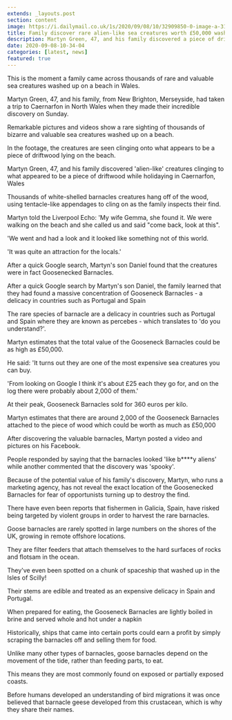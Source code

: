 ```yaml
---
extends: _layouts.post
section: content
image: https://i.dailymail.co.uk/1s/2020/09/08/10/32909850-0-image-a-31_1599556809897.jpg 
title: Family discover rare alien-like sea creatures worth £50,000 washed up on a UK beach  
description: Martyn Green, 47, and his family discovered a piece of driftwood covered in alien-like creatures while holidaying in Caernarfon, Wales. After a Google search they found the true value of their find. 
date: 2020-09-08-10-34-04 
categories: [latest, news] 
featured: true 
--- 
```

This is the moment a family came across thousands of rare and valuable sea creatures washed up on a beach in Wales.

Martyn Green, 47, and his family, from New Brighton, Merseyside, had taken a trip to Caernarfon in North Wales when they made their incredible discovery on Sunday.

Remarkable pictures and videos show a rare sighting of thousands of bizarre and valuable sea creatures washed up on a beach.      

In the footage, the creatures are seen clinging onto what appears to be a piece of driftwood lying on the beach.

Martyn Green, 47, and his family discovered 'alien-like' creatures clinging to what appeared to be a piece of driftwood while holidaying in Caernarfon, Wales

Thousands of white-shelled barnacles creatures hang off of the wood, using tentacle-like appendages to cling on as the family inspects their find.

Martyn told the Liverpool Echo: 'My wife Gemma, she found it. We were walking on the beach and she called us and said "come back, look at this".

'We went and had a look and it looked like something not of this world.

'It was quite an attraction for the locals.'

After a quick Google search, Martyn's son Daniel found that the creatures were in fact Goosenecked Barnacles.

After a quick Google search by Martyn's son Daniel, the family learned that they had found a massive concentration of Gooseneck Barnacles - a delicacy in countries such as Portugal and Spain 

The rare species of barnacle are a delicacy in countries such as Portugal and Spain where they are known as percebes - which translates to 'do you understand?'.

Martyn estimates that the total value of the Gooseneck Barnacles could be as high as £50,000. 

He said: 'It turns out they are one of the most expensive sea creatures you can buy.

'From looking on Google I think it's about £25 each they go for, and on the log there were probably about 2,000 of them.'

At their peak, Gooseneck Barnacles sold for 360 euros per kilo. 

Martyn estimates that there are around 2,000 of the Gooseneck Barnacles attached to the piece of wood which could be worth as much as £50,000

After discovering the valuable barnacles, Martyn posted a video and pictures on his Facebook.

People responded by saying that the barnacles looked 'like b****y aliens' while another commented that the discovery was 'spooky'. 

Because of the potential value of his family's discovery, Martyn, who runs a marketing agency, has not reveal the exact location of the Goosenecked Barnacles for fear of opportunists turning up to destroy the find.

There have even been reports that fishermen in Galicia, Spain, have risked being targeted by violent groups in order to harvest the rare barnacles.  

Goose barnacles are rarely spotted in large numbers on the shores of the UK, growing in remote offshore locations.

They are filter feeders that attach themselves to the hard surfaces of rocks and flotsam in the ocean.

 They've even been spotted on a chunk of spaceship that washed up in the Isles of Scilly! 

Their stems are edible and treated as an expensive delicacy in Spain and Portugal.

When prepared for eating, the Gooseneck Barnacles are lightly boiled in brine and served whole and hot under a napkin 

Historically, ships that came into certain ports could earn a profit by simply scraping the barnacles off and selling them for food. 

Unlike many other types of barnacles, goose barnacles depend on the movement of the tide, rather than feeding parts, to eat.

This means they are most commonly found on exposed or partially exposed coasts.

Before humans developed an understanding of bird migrations it was once believed that barnacle geese developed from this crustacean, which is why they share their names. 

